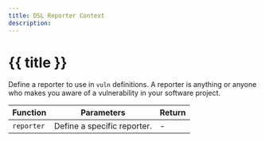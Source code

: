 ```yaml
---
title: DSL Reporter Context
description: 
---
```


# {{ title }}

Define a reporter to use in `vuln` definitions. A reporter is anything or anyone who makes you aware
of a vulnerability in your software project.

| Function   | Parameters                  | Return |
|------------|-----------------------------|--------|
| `reporter` | Define a specific reporter. | -      |
